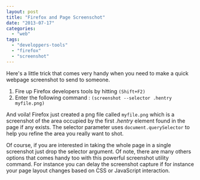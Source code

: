 ```yaml
---
layout: post
title: "Firefox and Page Screenschot"
date: "2013-07-17"
categories: 
  - "web"
tags: 
  - "developpers-tools"
  - "firefox"
  - "screenshot"
---
```


Here's a little trick that comes very handy when you need to make a quick webpage screenshot to send to someone.

1. Fire up Firefox developers tools by hitting `(Shift+F2)`
2. Enter the following command : `(screenshot --selector .hentry myfile.png)`

And voila! Firefox just created a png file called `myfile.png` which is a screenshot of the area occupied by the first _.hentry_ element found in the page if any exists. The selector parameter uses `document.querySelector` to help you refine the area you really want to shot.

Of course, if you are interested in taking the whole page in a single screenshot just drop the selector argument. Of note, there are many others options that comes handy too with this powerful screenshot utility command. For instance you can delay the screenshot capture if for instance your page layout changes based on CSS or JavaScript interaction.
